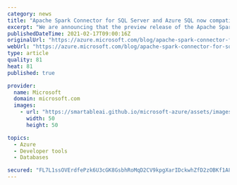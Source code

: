 ```yaml
---
category: news
title: "Apache Spark Connector for SQL Server and Azure SQL now compatible with Spark 3.0"
excerpt: "We are announcing that the preview release of the Apache Spark 3.0 compatible Apache Spark Connector for SQL Server and Azure SQL, available through Maven."
publishedDateTime: 2021-02-17T09:00:16Z
originalUrl: "https://azure.microsoft.com/blog/apache-spark-connector-for-sql-server-and-azure-sql-now-compatible-with-spark-30/"
webUrl: "https://azure.microsoft.com/blog/apache-spark-connector-for-sql-server-and-azure-sql-now-compatible-with-spark-30/"
type: article
quality: 81
heat: 81
published: true

provider:
  name: Microsoft
  domain: microsoft.com
  images:
    - url: "https://smartableai.github.io/microsoft-azure/assets/images/organizations/microsoft.com-50x50.jpg"
      width: 50
      height: 50

topics:
  - Azure
  - Developer tools
  - Databases

secured: "FL7L1ssOVErdfePzk6U3cGK8GsbhRoMqD2CV9kpgXarIDckwhZfD2zOBKf1A8khObG4aXS+G/PfnuXdpOUQKsz7yPJwCdvSD4c5NljsjLbHR9O6PcFO4T93uxidfXxOTuddtmg2oztCfJa72hYXoAXzUXCGmBIa9PanoF31sP3qMFmXB/aH/B7jRpDpCxY0at557X2vR52yKa2q6gOpN2m1MFtYzZ6J5n54oUONpwxY64/djeMzgtlaWzyFU0cjuGHmAreqBkSEZ/sqhpEN2gEp96Y12LbWLQ1CB0pKcxHCpzMn0GJ96PFcf0xUEzxysCjBL/9p/Z2qYcRjkClg/Gd85wKk0/2eLU8430sjK8gA=;BSqFH8DoxncRMqT24v8e8A=="
---
```


